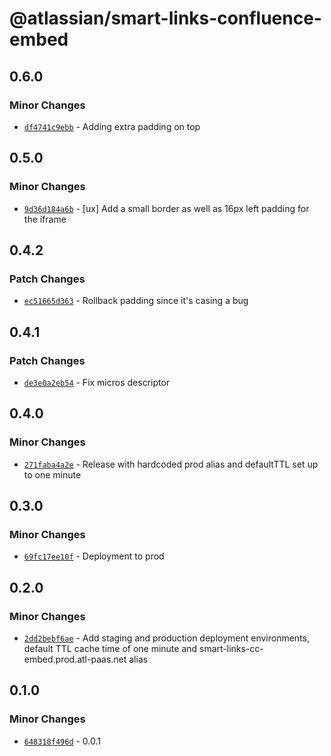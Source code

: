 # @atlassian/smart-links-confluence-embed

## 0.6.0

### Minor Changes

- [`df4741c9ebb`](https://bitbucket.org/atlassian/atlassian-frontend/commits/df4741c9ebb) - Adding extra padding on top

## 0.5.0

### Minor Changes

- [`9d36d184a6b`](https://bitbucket.org/atlassian/atlassian-frontend/commits/9d36d184a6b) - [ux] Add a small border as well as 16px left padding for the iframe

## 0.4.2

### Patch Changes

- [`ec51665d363`](https://bitbucket.org/atlassian/atlassian-frontend/commits/ec51665d363) - Rollback padding since it's casing a bug

## 0.4.1

### Patch Changes

- [`de3e0a2eb54`](https://bitbucket.org/atlassian/atlassian-frontend/commits/de3e0a2eb54) - Fix micros descriptor

## 0.4.0

### Minor Changes

- [`271faba4a2e`](https://bitbucket.org/atlassian/atlassian-frontend/commits/271faba4a2e) - Release with hardcoded prod alias and defaultTTL set up to one minute

## 0.3.0

### Minor Changes

- [`69fc17ee10f`](https://bitbucket.org/atlassian/atlassian-frontend/commits/69fc17ee10f) - Deployment to prod

## 0.2.0

### Minor Changes

- [`2dd2bebf6ae`](https://bitbucket.org/atlassian/atlassian-frontend/commits/2dd2bebf6ae) - Add staging and production deployment environments, default TTL cache time of one minute and smart-links-cc-embed.prod.atl-paas.net alias

## 0.1.0

### Minor Changes

- [`648318f496d`](https://bitbucket.org/atlassian/atlassian-frontend/commits/648318f496d) - 0.0.1
